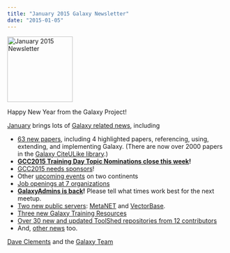 ```yaml
---
title: "January 2015 Galaxy Newsletter"
date: "2015-01-05"
---
```

<div class='right'>
<a href='/src/galaxy-updates/2015-01/index.md'><img src="/src/images/logos/GalaxyUpdate200.png" alt="January 2015 Newsletter" width=150 /></a>
</div>

Happy New Year from the Galaxy Project!

[January](/src/galaxy-updates/2015-01/index.md) brings lots of [Galaxy related news](/src/galaxy-updates/2015-01/index.md), including

* [63 new papers](/src/galaxy-updates/2015-01/index.md#new-papers), including 4 highlighted papers, referencing, using, extending, and implementing Galaxy.  (There are now over 2000 papers in the [Galaxy CiteULike library](http://www.citeulike.org/group/16008/).)
* **[GCC2015 Training Day Topic Nominations close this week](/src/galaxy-updates/2015-01/index.md#training-day-topic-nominations-close-6-january)!**
* [GCC2015 needs sponsors](/src/galaxy-updates/2015-01/index.md#call-for-sponsors)!
* Other [upcoming events](/src/galaxy-updates/2015-01/index.md#other-events) on two continents
* [Job openings at 7 organizations](/src/galaxy-updates/2015-01/index.md#whos-hiring)
* **[GalaxyAdmins is back](/src/galaxy-updates/2015-01/index.md#galaxyadmins-is-back)!**  Please tell what times work best for the next meetup.
* [Two new public servers](/src/galaxy-updates/2015-01/index.md#new-public-servers): [MetaNET](/src/galaxy-updates/2015-01/index.md#metanet) and [VectorBase](/src/galaxy-updates/2015-01/index.md#vectorbase-galaxy).
* [Three new Galaxy Training Resources](/src/galaxy-updates/2015-01/index.md#galaxy-community-hubs)
* [Over 30 new and updated ToolShed repositories from 12 contributors](/src/galaxy-updates/2014-12/index.md#toolshed-contributions)
* And, [other news](/src/galaxy-updates/2014-12/index.md#other-news) too.

[Dave Clements](/people/dave-clements/index.md) and the [Galaxy Team](/src/galaxy-team/)
